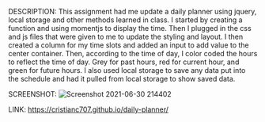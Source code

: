 DESCRIPTION: This assignment had me update a daily planner using jquery, local storage and other methods learned in class. I started by creating a function and using momentjs to display the time. Then I plugged in the css and js files that were given to me to update the styling and layout. I then created a column for my time slots and added an input to add value to the center container. Then, according to the time of day, I color coded the hours to reflect the time of day. Grey for past hours, red for current hour, and green for future hours. I also used local storage to save any data put into the schedule and had it pulled from local storage to show saved data.

SCREENSHOT: ![Screenshot 2021-06-30 214402](https://user-images.githubusercontent.com/83788525/124052416-5ebebd80-d9ec-11eb-8755-6281fa0ca17d.png)

LINK: https://cristianc707.github.io/daily-planner/



